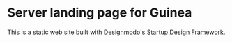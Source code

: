 # Server landing page for Guinea

This is a static web site built with [Designmodo's Startup Design Framework](http://designmodo.com/startup/).

